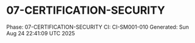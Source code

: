 # 07-CERTIFICATION-SECURITY
Phase: 07-CERTIFICATION-SECURITY
CI: CI-SM001-010
Generated: Sun Aug 24 22:41:09 UTC 2025
